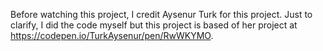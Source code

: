 Before watching this project, I credit Aysenur Turk for this project. Just to clarify, I did the code myself but this project is based of her project at https://codepen.io/TurkAysenur/pen/RwWKYMO.
